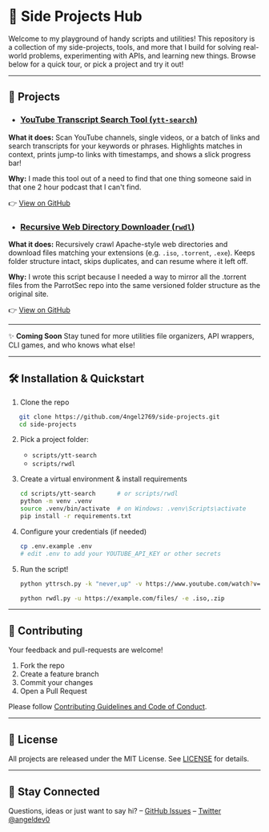 # 🔨 Side Projects Hub

Welcome to my playground of handy scripts and utilities!
This repository is a collection of my side-projects, tools, and more that I build for solving real-world problems, experimenting with APIs, and learning new things. Browse below for a quick tour, or pick a project and try it out!

---

## 🚀 Projects

- ### [YouTube Transcript Search Tool (`ytt-search`)](scripts/ytt-search/README.md)
 **What it does:**
Scan YouTube channels, single videos, or a batch of links and search transcripts for your keywords or phrases.
Highlights matches in context, prints jump-to links with timestamps, and shows a slick progress bar!

 **Why:**
I made this tool out of a need to find that one thing someone said in that one 2 hour podcast that I can't find.

👉 [View on GitHub](scripts/ytt-search/README.md)

- ### [Recursive Web Directory Downloader (`rwdl`)](scripts/rwdl/README.md)
 **What it does:**
Recursively crawl Apache-style web directories and download files matching your extensions (e.g. `.iso`, `.torrent`, `.exe`).
Keeps folder structure intact, skips duplicates, and can resume where it left off.

 **Why:**
I wrote this script because I needed a way to mirror all the .torrent files from the ParrotSec repo into the same versioned folder structure as the original site.

👉 [View on GitHub](scripts/rwdl/README.md)

---

✨ **Coming Soon**
Stay tuned for more utilities file organizers, API wrappers, CLI games, and who knows what else!

---

## 🛠 Installation & Quickstart

1. Clone the repo
```bash
   git clone https://github.com/4ngel2769/side-projects.git
   cd side-projects
   ```

2. Pick a project folder:
   - `scripts/ytt-search`
   - `scripts/rwdl`

3. Create a virtual environment & install requirements
   ```bash
   cd scripts/ytt-search      # or scripts/rwdl
   python -m venv .venv
   source .venv/bin/activate  # on Windows: .venv\Scripts\activate
   pip install -r requirements.txt
   ```

4. Configure your credentials (if needed)
   ```bash
   cp .env.example .env
   # edit .env to add your YOUTUBE_API_KEY or other secrets
   ```

5. Run the script!
   ```bash
   python yttrsch.py -k "never,up" -v https://www.youtube.com/watch?v=dQw4w9WgXcQ
   
   python rwdl.py -u https://example.com/files/ -e .iso,.zip
   ```

---

## 💚 Contributing

Your feedback and pull-requests are welcome!
1. Fork the repo
2. Create a feature branch
3. Commit your changes
4. Open a Pull Request

Please follow [Contributing Guidelines and Code of Conduct](CONTRIBUTING.md).

---

## 📄 License

All projects are released under the MIT License.
See [LICENSE](LICENSE) for details.

---

## 📡 Stay Connected

Questions, ideas or just want to say hi?
– [GitHub Issues](https://github.com/4ngel2769/side-projects/issues)
– [Twitter @angeldev0](https://twitter.com/angeldev0)
<!-- – [LinkedIn](https://www.linkedin.com/in/???/) -->
